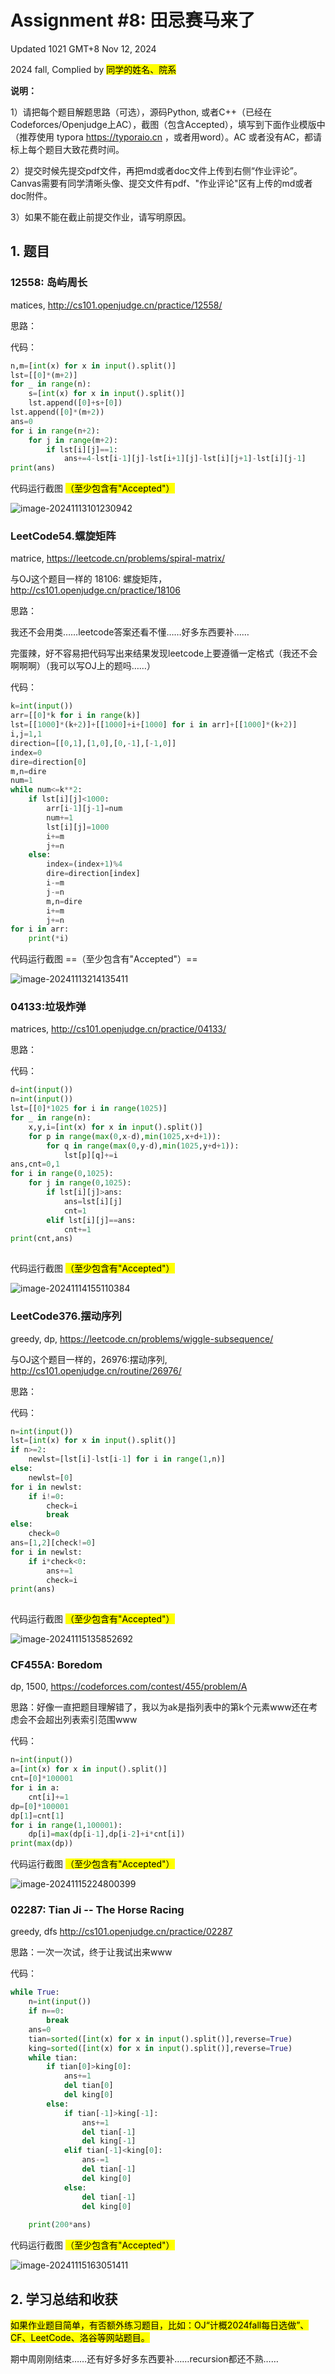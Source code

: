 # Assignment #8: 田忌赛马来了

Updated 1021 GMT+8 Nov 12, 2024

2024 fall, Complied by <mark>同学的姓名、院系</mark>



**说明：**

1）请把每个题目解题思路（可选），源码Python, 或者C++（已经在Codeforces/Openjudge上AC），截图（包含Accepted），填写到下面作业模版中（推荐使用 typora https://typoraio.cn ，或者用word）。AC 或者没有AC，都请标上每个题目大致花费时间。

2）提交时候先提交pdf文件，再把md或者doc文件上传到右侧“作业评论”。Canvas需要有同学清晰头像、提交文件有pdf、"作业评论"区有上传的md或者doc附件。

3）如果不能在截止前提交作业，请写明原因。



## 1. 题目

### 12558: 岛屿周⻓

matices, http://cs101.openjudge.cn/practice/12558/ 

思路：



代码：

```python
n,m=[int(x) for x in input().split()]
lst=[[0]*(m+2)]
for _ in range(n):
    s=[int(x) for x in input().split()]
    lst.append([0]+s+[0])
lst.append([0]*(m+2))
ans=0
for i in range(n+2):
    for j in range(m+2):
        if lst[i][j]==1:
            ans+=4-lst[i-1][j]-lst[i+1][j]-lst[i][j+1]-lst[i][j-1]
print(ans) 
```



代码运行截图 <mark>（至少包含有"Accepted"）</mark>

![image-20241113101230942](C:\Users\lp\AppData\Roaming\Typora\typora-user-images\image-20241113101230942.png)



### LeetCode54.螺旋矩阵

matrice, https://leetcode.cn/problems/spiral-matrix/

与OJ这个题目一样的 18106: 螺旋矩阵，http://cs101.openjudge.cn/practice/18106

思路：

我还不会用类……leetcode答案还看不懂……好多东西要补……

完蛋辣，好不容易把代码写出来结果发现leetcode上要遵循一定格式（我还不会啊啊啊）（我可以写OJ上的题吗……）

代码：

```python
k=int(input())
arr=[[0]*k for i in range(k)]
lst=[[1000]*(k+2)]+[[1000]+i+[1000] for i in arr]+[[1000]*(k+2)]
i,j=1,1
direction=[[0,1],[1,0],[0,-1],[-1,0]]
index=0
dire=direction[0]
m,n=dire
num=1
while num<=k**2:
    if lst[i][j]<1000:
        arr[i-1][j-1]=num
        num+=1
        lst[i][j]=1000
        i+=m
        j+=n
    else:
        index=(index+1)%4
        dire=direction[index]
        i-=m
        j-=n
        m,n=dire
        i+=m
        j+=n
for i in arr:
    print(*i)
```



代码运行截图 ==（至少包含有"Accepted"）==

![image-20241113214135411](C:\Users\lp\AppData\Roaming\Typora\typora-user-images\image-20241113214135411.png)



### 04133:垃圾炸弹

matrices, http://cs101.openjudge.cn/practice/04133/

思路：



代码：

```python
d=int(input())
n=int(input())
lst=[[0]*1025 for i in range(1025)]
for _ in range(n):
    x,y,i=[int(x) for x in input().split()]
    for p in range(max(0,x-d),min(1025,x+d+1)):
        for q in range(max(0,y-d),min(1025,y+d+1)):
            lst[p][q]+=i
ans,cnt=0,1
for i in range(0,1025):
    for j in range(0,1025):
        if lst[i][j]>ans:
            ans=lst[i][j]
            cnt=1
        elif lst[i][j]==ans:
            cnt+=1
print(cnt,ans)
    
```



代码运行截图 <mark>（至少包含有"Accepted"）</mark>

![image-20241114155110384](C:\Users\lp\AppData\Roaming\Typora\typora-user-images\image-20241114155110384.png)



### LeetCode376.摆动序列

greedy, dp, https://leetcode.cn/problems/wiggle-subsequence/

与OJ这个题目一样的，26976:摆动序列, http://cs101.openjudge.cn/routine/26976/

思路：



代码：

```python
n=int(input())
lst=[int(x) for x in input().split()]
if n>=2:
    newlst=[lst[i]-lst[i-1] for i in range(1,n)]
else:
    newlst=[0]
for i in newlst:
    if i!=0:
        check=i
        break
else:
    check=0
ans=[1,2][check!=0]
for i in newlst:
    if i*check<0:
        ans+=1
        check=i
print(ans)
    
```



代码运行截图 <mark>（至少包含有"Accepted"）</mark>

![image-20241115135852692](C:\Users\lp\AppData\Roaming\Typora\typora-user-images\image-20241115135852692.png)



### CF455A: Boredom

dp, 1500, https://codeforces.com/contest/455/problem/A

思路：好像一直把题目理解错了，我以为ak是指列表中的第k个元素www还在考虑会不会超出列表索引范围www



代码：

```python
n=int(input())
a=[int(x) for x in input().split()]
cnt=[0]*100001
for i in a:
    cnt[i]+=1
dp=[0]*100001
dp[1]=cnt[1]
for i in range(1,100001):
    dp[i]=max(dp[i-1],dp[i-2]+i*cnt[i])
print(max(dp))
```



代码运行截图 <mark>（至少包含有"Accepted"）</mark>

![image-20241115224800399](C:\Users\lp\AppData\Roaming\Typora\typora-user-images\image-20241115224800399.png)



### 02287: Tian Ji -- The Horse Racing

greedy, dfs http://cs101.openjudge.cn/practice/02287

思路：一次一次试，终于让我试出来www



代码：

```python
while True:
    n=int(input())
    if n==0:
        break
    ans=0
    tian=sorted([int(x) for x in input().split()],reverse=True)
    king=sorted([int(x) for x in input().split()],reverse=True)
    while tian:
        if tian[0]>king[0]:
            ans+=1
            del tian[0]
            del king[0]
        else:
            if tian[-1]>king[-1]:
                ans+=1
                del tian[-1]
                del king[-1]
            elif tian[-1]<king[0]:
                ans-=1
                del tian[-1]
                del king[0]
            else:
                del tian[-1]
                del king[0]
                
    print(200*ans)
```



代码运行截图 <mark>（至少包含有"Accepted"）</mark>

![image-20241115163051411](C:\Users\lp\AppData\Roaming\Typora\typora-user-images\image-20241115163051411.png)



## 2. 学习总结和收获

<mark>如果作业题目简单，有否额外练习题目，比如：OJ“计概2024fall每日选做”、CF、LeetCode、洛谷等网站题目。</mark>

期中周刚刚结束……还有好多好多东西要补……recursion都还不熟……



